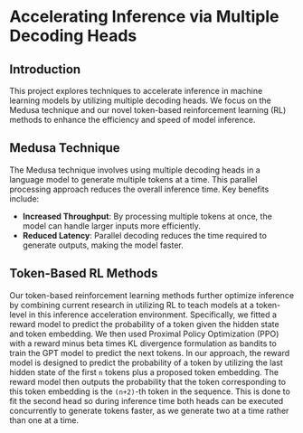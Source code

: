 # Accelerating Inference via Multiple Decoding Heads

## Introduction

This project explores techniques to accelerate inference in machine learning models by utilizing multiple decoding heads. We focus on the Medusa technique and our novel token-based reinforcement learning (RL) methods to enhance the efficiency and speed of model inference.

## Medusa Technique

The Medusa technique involves using multiple decoding heads in a language model to generate multiple tokens at a time. This parallel processing approach reduces the overall inference time. Key benefits include:

- **Increased Throughput**: By processing multiple tokens at once, the model can handle larger inputs more efficiently.
- **Reduced Latency**: Parallel decoding reduces the time required to generate outputs, making the model faster.

## Token-Based RL Methods

Our token-based reinforcement learning methods further optimize inference by combining current research in utilizing RL to teach models at a token-level in this inference acceleration environment. Specifically, we fitted a reward model to predict the probability of a token given the hidden state and token embedding. We then used Proximal Policy Optimization (PPO) with a reward minus beta times KL divergence formulation as bandits to train the GPT model to predict the next tokens.
In our approach, the reward model is designed to predict the probability of a token by utilizing the last hidden state of the first `n` tokens plus a proposed token embedding. The reward model then outputs the probability that the token corresponding to this token embedding is the `(n+2)`-th token in the sequence. This is done to fit the second head so during inference time both heads can be executed concurrently to generate tokens faster, as we generate two at a time rather than one at a time.
